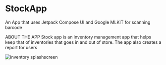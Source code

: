 # StockApp
An App that uses Jetpack Compose UI and Google MLKIT for scanning barcode

ABOUT THE APP
Stock app is an inventory management app that helps keep that of inventories that goes in and out of store.
The app also creates a report for users



![inventory splashscreen](https://user-images.githubusercontent.com/66275437/208268907-aa84f3f0-4062-449f-b607-1d5822a7ab16.jpg)
